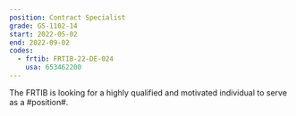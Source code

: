 ```yaml
---
position: Contract Specialist
grade: GS-1102-14
start: 2022-05-02
end: 2022-09-02
codes:
  - frtib: FRTIB-22-DE-024
    usa: 653462200
---
```


The FRTIB is looking for a highly qualified and motivated individual to serve as a #position#.
